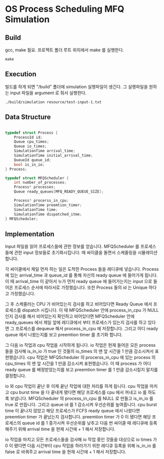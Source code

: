 # OS Process Scheduling MFQ Simulation

## Build

gcc, make 필요.
프로젝트 폴더 루트 위치에서 make 를 실행한다.

```
make
```

## Execution

빌드를 하게 되면 "/build" 폴더에 simulation 실행파일이 생긴다. 그 실행파일을 원하는 input 파일을 argument 로 줘서 실행한다.

```
./build/simulation resource/test-input-1.txt
```

## Data Structure

```cpp

typedef struct Process {
    ProcessId id;
    Queue cpu_times;
    Queue io_times;
    SimulationTime arrival_time;
    SimulationTime initial_arrival_time;
    QueueId queue_id;
    bool is_in_io;
} Process;

typedef struct MFQScheduler {
    int number_of_processes;
    Process* processes;
    Queue ready_queues[MFQ_READY_QUEUE_SIZE];

    Process* procerss_in_cpu;
    SimulationTime preemtion_timer;
    SimulationTime time;
    SimulationTime dispatched_itme;
} MFQScheduler;

```

## Implementation

Input 파일을 읽어 프로세스들에 관한 정보를 얻습니다.
MFQScheduler 를 프로세스들에 관한 input 정보들로 초기화시킵니다.
매 싸이클을 돌면서 스케줄링을 시뮬레이션합니다.

각 싸이클에서 제일 먼저 하는 일은 도착한 Process 들을 레디큐에 넣습니다. Process 에 있는 arrival_time 과 queue_id 를 통해 자신의 ready queue 에 들어가게 됩니다. 이 때 arrival_time 이 같아서 누가 먼저 ready queue 에 들어가는지는 input 으로 들어온 프로세스 순서에 따라서로 가정했습니다. 또한 Process 들의 id 는 Unique 하다고 가정했습니다.

그 후 스케줄러는 CPU 가 비어있는지 검사를 하고 비어있다면 Ready Queue 에서 프로세스를 dispatch 시킵니다. 이 때 MFQScheduler 안에 process_in_cpu 가 NULL 인지 검사를 해서 비어있는지 확인하고 비어있다면 MFQScheduler 안에 ready_queues 에서 제일 앞에 레디큐에서 부터 프로세스가 있는지 검사를 하고 있다면 그 프로세스를 dequeue 해서 process_in_cpu 에 저장합니다. 그리고 어디 ready queue 에서 나왔는지를 보고 preemtion timer 를 초기화 합니다.

그 다음 io 작업과 cpu 작업을 시작하게 됩니다. io 작업은 현재 들어온 모든 process 들을 검사해 is_in_io 가 true 인 것들의 io_times 의 맨 앞 시간을 1 만큼 감소시켜서 표현했습니다. cpu 작업은 MFQScheduler 의 procerss_in_cpu 에 있는 process 의 cpu_times 의 맨 앞 시간을 1 만큼 감소시켜 표현했습니다. 이 때 process 가 어디 ready queue 를 배정받았는지를 보고 preemtion timer 를 1 만큼 감소시킬지 말지를 결정합니다.

io 와 cpu 작업이 끝난 후 이제 끝난 작업에 대한 처리를 하게 됩니다. cpu 작업을 마치고 cpu burst time 을 다 끝내게 됐다면 해당 프로세스를 cpu 에서 꺼내고 io 를 하도록 보냅니다. MFQScheduler 의 process_in_cpu 를 NULL 로 만들고 is_in_io 를 true 로 만듭니다. 그리고 queue id 를 1 감소시켜 우선순위를 높여줍니다. cpu burst time 이 끝나지 않았고 해당 프로세스가 FCFS ready queue 에서 나왔다면 preemtion timer 가 끝났는지 검사합니다. preemtion timer 가 0 이 됐다면 해당 프로세스의 queue id 를 1 증가시켜 우선순위를 낮추고 다음 번 싸이클 때 레디큐에 등록해주기 위해 arrival time 을 현재 시간에 + 1 해서 저장합니다.

io 작업을 마치고 모든 프로세스들을 검사해 io 작업 중인 것들을 대상으로 io times 가 0 이 됐다면 다음 시간부터 cpu 작업을 하러가기 위한 레디큐 등록을 위해 is_in_io 를 false 로 바꿔주고 arrival time 을 현재 시간에 + 1 해서 저장합니다.
